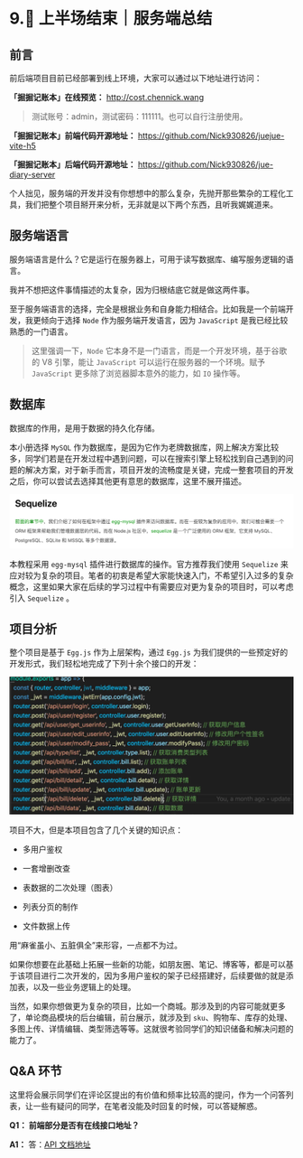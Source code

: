 # 9.🚩 上半场结束｜服务端总结

## 前言

前后端项目目前已经部署到线上环境，大家可以通过以下地址进行访问：

**「掘掘记账本」在线预览：** http://cost.chennick.wang

> 测试账号：admin，测试密码：111111。也可以自行注册使用。

**「掘掘记账本」前端代码开源地址：** https://github.com/Nick930826/juejue-vite-h5

**「掘掘记账本」后端代码开源地址：** https://github.com/Nick930826/jue-diary-server

个人拙见，服务端的开发并没有你想想中的那么复杂，先抛开那些繁杂的工程化工具，我们把整个项目掰开来分析，无非就是以下两个东西，且听我娓娓道来。

## 服务端语言

服务端语言是什么？它是运行在服务器上，可用于读写数据库、编写服务逻辑的语言。

我并不想把这件事情描述的太复杂，因为归根结底它就是做这两件事。

至于服务端语言的选择，完全是根据业务和自身能力相结合。比如我是一个前端开发，我更倾向于选择 `Node` 作为服务端开发语言，因为 `JavaScript` 是我已经比较熟悉的一门语言。

> 这里强调一下，`Node` 它本身不是一门语言，而是一个开发环境，基于谷歌的 V8 引擎，能让 `JavaScript` 可以运行在服务器的一个环境。赋予 `JavaScript` 更多除了浏览器脚本意外的能力，如 `IO` 操作等。

## 数据库

数据库的作用，是用于数据的持久化存储。

本小册选择 `MySQL` 作为数据库，是因为它作为老牌数据库，网上解决方案比较多，同学们若是在开发过程中遇到问题，可以在搜索引擎上轻松找到自己遇到的问题的解决方案，对于新手而言，项目开发的流畅度是关键，完成一整套项目的开发之后，你可以尝试去选择其他更有意思的数据库，这里不展开描述。

![](./images/cef8dedb99ddc7803b8bcf9b0482e44a.webp )

本教程采用 `egg-mysql` 插件进行数据库的操作。官方推荐我们使用  `Sequelize` 来应对较为复杂的项目。笔者的初衷是希望大家能快速入门，不希望引入过多的复杂概念，这里如果大家在后续的学习过程中有需要应对更为复杂的项目时，可以考虑引入 `Sequelize` 。

## 项目分析

整个项目是基于 `Egg.js` 作为上层架构，通过 `Egg.js` 为我们提供的一些预定好的开发形式，我们轻松地完成了下列十余个接口的开发：

![](./images/6f73c2e19efd88947931100293481587.webp )

项目不大，但是本项目包含了几个关键的知识点：

- 多用户鉴权

- 一套增删改查

- 表数据的二次处理（图表）

- 列表分页的制作

- 文件数据上传

用“麻雀虽小、五脏俱全”来形容，一点都不为过。

如果你想要在此基础上拓展一些新的功能，如朋友圈、笔记、博客等，都是可以基于该项目进行二次开发的，因为多用户鉴权的架子已经搭建好，后续要做的就是添加表，以及一些业务逻辑上的处理。

当然，如果你想做更为复杂的项目，比如一个商城。那涉及到的内容可能就更多了，单论商品模块的后台编辑，前台展示，就涉及到 `sku`、购物车、库存的处理、多图上传、详情编辑、类型筛选等等。这就很考验同学们的知识储备和解决问题的能力了。

## Q&A 环节

这里将会展示同学们在评论区提出的有价值和频率比较高的提问，作为一个问答列表，让一些有疑问的同学，在笔者没能及时回复的时候，可以答疑解惑。

**Q1： 前端部分是否有在线接口地址？**

**A1：** 答：[API 文档地址](https://www.yuque.com/docs/share/828e93b5-cc86-47b9-885e-f7c29e5750c7?#（密码：zbxg）)